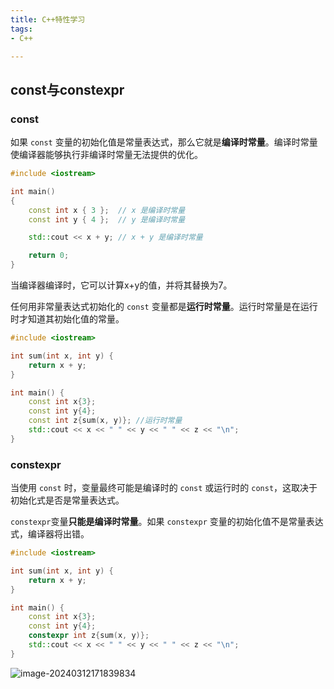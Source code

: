```yaml
---
title: C++特性学习
tags: 
- C++

---
```


## const与constexpr

### const

如果 `const` 变量的初始化值是常量表达式，那么它就是**编译时常量**。编译时常量使编译器能够执行非编译时常量无法提供的优化。

```c++
#include <iostream>

int main()
{
    const int x { 3 };  // x 是编译时常量
    const int y { 4 };  // y 是编译时常量

    std::cout << x + y; // x + y 是编译时常量

    return 0;
}
```

当编译器编译时，它可以计算x+y的值，并将其替换为7。

任何用非常量表达式初始化的 `const` 变量都是**运行时常量**。运行时常量是在运行时才知道其初始化值的常量。

```c++
#include <iostream>

int sum(int x, int y) {
    return x + y;
}

int main() {
    const int x{3};
    const int y{4};
    const int z{sum(x, y)}; //运行时常量
    std::cout << x << " " << y << " " << z << "\n";
}
```

### constexpr

当使用 `const` 时，变量最终可能是编译时的 `const` 或运行时的 `const`，这取决于初始化式是否是常量表达式。

`constexpr`变量**只能是编译时常量**。如果 `constexpr` 变量的初始化值不是常量表达式，编译器将出错。

```c++
#include <iostream>

int sum(int x, int y) {
    return x + y;
}

int main() {
    const int x{3};
    const int y{4};
    constexpr int z{sum(x, y)};
    std::cout << x << " " << y << " " << z << "\n";
}
```

![image-20240312171839834](C:\Users\23882\OneDrive\笔记\assets\image-20240312171839834.png)